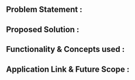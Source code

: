 ## Problem Statement :

## Proposed Solution :
<!-- ![1](https://user-images.githubusercontent.com/74110370/148534965-bbaff095-3281-4564-8e3c-3ca282e37748.PNG)
![2](https://user-images.githubusercontent.com/74110370/148535010-2ce42f31-7cfb-4d41-bd66-d1c42f099132.PNG)
![3](https://user-images.githubusercontent.com/74110370/148535038-049f9ce3-e84f-4bd5-94f3-aa0af3f739d7.PNG)
![4](https://user-images.githubusercontent.com/74110370/148535065-ffd4a238-73e6-4f18-add9-f5ce2567cff1.PNG)
![5](https://user-images.githubusercontent.com/74110370/148535093-32164461-ced8-43ea-ab7f-a1cd4caabcb9.PNG) -->

## Functionality & Concepts used :

## Application Link & Future Scope :
